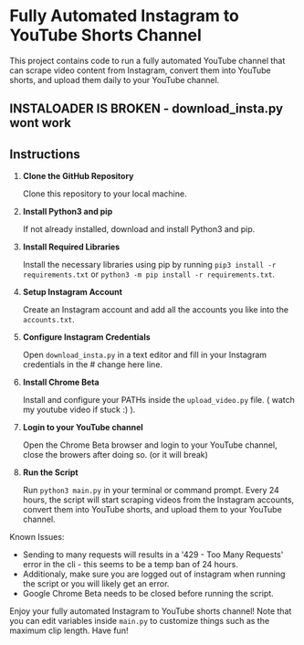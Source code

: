 # Fully Automated Instagram to YouTube Shorts Channel

This project contains code to run a fully automated YouTube channel that can scrape video content from Instagram, convert them into YouTube shorts, and upload them daily to your YouTube channel.

## INSTALOADER IS BROKEN - download_insta.py wont work ##

## Instructions

1. **Clone the GitHub Repository**

   Clone this repository to your local machine.

2. **Install Python3 and pip**

   If not already installed, download and install Python3 and pip.

3. **Install Required Libraries**

   Install the necessary libraries using pip by running `pip3 install -r requirements.txt` or `python3 -m pip install -r requirements.txt`.

4. **Setup Instagram Account**

   Create an Instagram account and add all the accounts you like into the `accounts.txt`.

5. **Configure Instagram Credentials**

   Open `download_insta.py` in a text editor and fill in your Instagram credentials in the # change here line.
   
7. **Install Chrome Beta**

   Install and configure your PATHs inside the `upload_video.py` file. ( watch my youtube video if stuck :) ).

8. **Login to your YouTube channel**

   Open the Chrome Beta browser and login to your YouTube channel, close the browers after doing so. (or it will break)

9. **Run the Script**

   Run `python3 main.py` in your terminal or command prompt. Every 24 hours, the script will start scraping videos from the Instagram accounts, convert them into YouTube shorts, and upload them to your YouTube channel.

Known Issues: 
- Sending to many requests will results in a '429 - Too Many Requests' error in the cli - this seems to be a temp ban of 24 hours.
- Additionaly, make sure you are logged out of instagram when running the script or you will likely get an error.
- Google Chrome Beta needs to be closed before running the script.

Enjoy your fully automated Instagram to YouTube shorts channel! Note that you can edit variables inside `main.py` to customize things such as the maximum clip length. Have fun!
